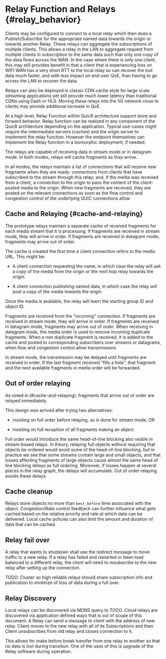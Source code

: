 # Relay Function and Relays {#relay_behavior}

Clients may be configured to connect to a local relay which then does a 
Publish/Subscribe for the appropriate named data towards the origin or 
towards another Relay. These relays can aggregate the subscriptions of 
multiple clients. This allows a relay in the LAN to aggregate request from 
multiple clients in subscription to the same data such that only one copy of 
the data flows across the WAN. In the case where there is only one client, 
this may still provides benefit in that a client that is experiencing loss 
on WIFI WAN has a very short RTT to the local relay so can recover the lost 
data much faster, and with less impact on end user QoE, than having to go 
across the LAN to recover the data.

Relays can also be deployed in classic CDN cache style for large scale 
streaming applications yet still provide much lower latency than traditional 
CDNs using Dash or HLS. Moving these relays into the 5G network close to 
clients may provide additional increase in QoE.

At a high level, Relay Function within QuicR architecture support store and 
forward behavior. Relay function can be realized in any component of the 
QuicR architecture depending on the application. Typical use-cases might 
require the intermediate servers (caches) and the origin server to implement 
the relay function. However the endpoint themselves can implement the Relay 
function in a Isomorphic deployment, if needed.

The relays are capable of receiving data in stream mode or in datagram mode. In both modes, relays will cache fragments as they arrive.

In all modes, the relays maintain a list of connections that will receive new fragments when they are ready: connections from clients that have subscribed to the stream through this relay; and, if the media was received from a client, a connection to the origin to pass the content of the client-posted media to the origin. When new fragments are received, they are posted on the relevant connections as soon as the flow control and congestion control of the underlying QUIC connections allow.


## Cache and Relaying {#cache-and-relaying}

The prototype relays maintain a separate cache of received fragments for each media stream that it is processing. If fragments are received in stream mode, they will arrive in order. If fragments are received in datagram mode, fragments may arrive out of order.

The cache is created the first time a client connection refers to the media URL. This might be:

* A client connection requesting the name, in which case the relay will ask a copy of the media from the origin or the next hop relay towards the origin.

* A client connection publishing named data, in which case the relay will post a copy of the media towards the origin.

Once the media is available, the relay will learn the starting group ID and object ID.


Fragments are received from the "incoming" connection. If fragments are received in stream mode, they will arrive in order. If fragments are received in datagram mode, fragments may arrive out of order. When receiving in datagram mode, the media order is used to remove incoming duplicate fragments. When a non duplicate fragment is received, it is added to the cache and posted to corresponding subscribers over streams or datagrams,
when flow and congestion control allow transmissions

In stream mode, the transmission may be delayed until fragments are received in order. If the last fragment received "fills a hole", that fragment and the next available fragments in media order will be forwarded.

## Out of order relaying

As noted in (#cache-and-relaying), fragments that arrive out of order are relayed immediately. 

This design was arrived after trying two alternatives:

-  insisting on full order before relaying, as is done for stream mode;  OR

-  insisting on full reception of all fragments making an object.

Full order would introduce the same head-of-line blocking also visible in stream-based relays. In theory, relaying full objects without requiring that objects be ordered would avoid some of the head-of-line blocking, but in practice we see that some streams contain large and small objects, and that losses affecting fragments of large objects cause almost the same head of line blocking delays as full ordering. Moreover, if losses happen at several places in the relay graph, the delays will accumulate. Out of order relaying avoids these delays.

## Cache cleanup

Relays store objects no more than `best_before` time associated with the 
object. Congestion/Rate control feedback can further influence what 
gets cached based on the relative priority and rate at which data 
can be delivered. Local cache policies can also limit the amount and 
duration of data that can be cached.


## Relay fail over

A relay that wants to shutdown shall use the redirect message to move traffic 
to a new relay. If a relay has failed and restarted or been load balanced 
to a different relay, the client will need to resubscribe to the new relay 
after setting up the connection.

TODO: Cluster so high reliable relays should share subscription info and 
publication to minimize of loss of data during a full over.

## Relay Discovery

Local relays can be discovered via MDNS query to TODO. Cloud relays 
are discovered via application defined ways that is out of scope 
of this document. A Relay can send a message to client with the 
address of new relay. Client moves to the new relay with all of its 
Subscriptions and then Client unsubscribes from old relay and closes 
connection to it.

This allows for make before break transfer from one relay to another 
so that no data is lost during transition. One of the uses of this 
is upgrade of the Relay software during operation.


